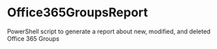 # Office365GroupsReport
PowerShell script to generate a report about new, modified, and deleted Office 365 Groups
